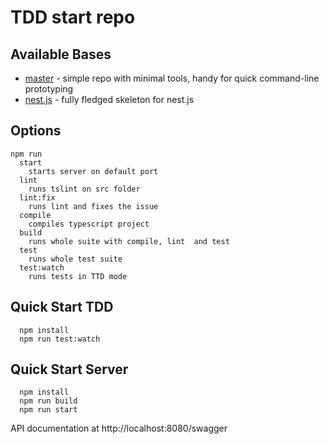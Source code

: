 # TDD start repo

## Available Bases
* [master](https://github.com/petercipov/tdd-base/tree/master) - simple repo with minimal tools, handy for quick command-line prototyping
* [nest.js](https://github.com/petercipov/tdd-base/tree/nest.js) - fully fledged skeleton for nest.js
## Options
```
npm run
  start
    starts server on default port
  lint
    runs tslint on src folder
  lint:fix
    runs lint and fixes the issue
  compile
    compiles typescript project
  build
    runs whole suite with compile, lint  and test
  test
    runs whole test suite
  test:watch
    runs tests in TTD mode
```


## Quick Start TDD
```
  npm install
  npm run test:watch
```

## Quick Start Server
```
  npm install
  npm run build
  npm run start
```
API documentation at http://localhost:8080/swagger